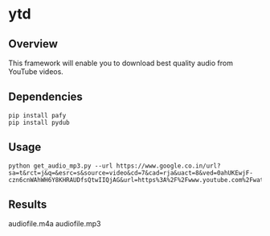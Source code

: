 # ytd

## Overview

This framework will enable you to download best quality audio from YouTube videos.


## Dependencies

``` 
pip install pafy
pip install pydub

```

## Usage
```
python get_audio_mp3.py --url https://www.google.co.in/url?sa=t&rct=j&q=&esrc=s&source=video&cd=7&cad=rja&uact=8&ved=0ahUKEwjF-czn6cnWAhWH6Y8KHRAUDfsQtwIIQjAG&url=https%3A%2F%2Fwww.youtube.com%2Fwatch%3Fv%3DDph6ynRVyUc&usg=AFQjCNHcUYrS8xift4a9XEstg0YPNIewuA
```
## Results
audiofile.m4a
audiofile.mp3
